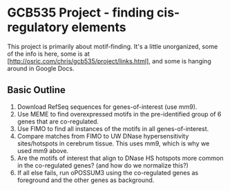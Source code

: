 # GCB535 Project - finding cis-regulatory elements
This project is primarily about motif-finding.
It's a little unorganized, some of the info is here,
some is at [http://osric.com/chris/gcb535/project/links.html],
and some is hanging around in Google Docs.

## Basic Outline
1. Download RefSeq sequences for genes-of-interest (use mm9).
2. Use MEME to find overexpressed motifs in the pre-identified group of 6 genes that are co-regulated.
3. Use FIMO to find all instances of the motifs in all genes-of-interest.
4. Compare matches from FIMO to UW DNase hypersensitivity sites/hotspots in cerebrum tissue. This uses mm9, which is why we used mm9 above.
5. Are the motifs of interest that align to DNase HS hotspots more common in the co-regulated genes? (and how do we normalize this?)
6. If all else fails, run oPOSSUM3 using the co-regulated genes as foreground and the other genes as background.
